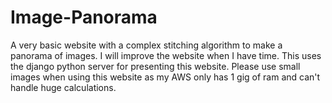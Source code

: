 # Image-Panorama
A very basic website with a complex stitching algorithm to make a panorama of images. I will improve the website when I have time.  This uses the django python server for presenting this website. Please use small images when using this website as my AWS only has 1 gig of ram and can't handle huge calculations. 
